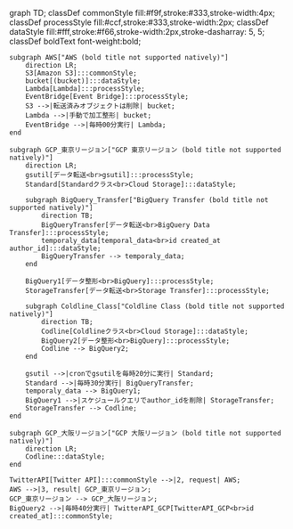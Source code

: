 graph TD;
    classDef commonStyle fill:#f9f,stroke:#333,stroke-width:4px;
    classDef processStyle fill:#ccf,stroke:#333,stroke-width:2px;
    classDef dataStyle fill:#fff,stroke:#f66,stroke-width:2px,stroke-dasharray: 5, 5;
    classDef boldText font-weight:bold;

    subgraph AWS["AWS (bold title not supported natively)"]
        direction LR;
        S3[Amazon S3]:::commonStyle;
        bucket[(bucket)]:::dataStyle;
        Lambda[Lambda]:::processStyle;
        EventBridge[Event Bridge]:::processStyle;
        S3 -->|転送済みオブジェクトは削除| bucket;
        Lambda -->|手動で加工整形| bucket;
        EventBridge -->|毎時00分実行| Lambda;
    end

    subgraph GCP_東京リージョン["GCP 東京リージョン (bold title not supported natively)"]
        direction LR;
        gsutil[データ転送<br>gsutil]:::processStyle;
        Standard[Standardクラス<br>Cloud Storage]:::dataStyle;

        subgraph BigQuery_Transfer["BigQuery Transfer (bold title not supported natively)"]
            direction TB;
            BigQueryTransfer[データ転送<br>BigQuery Data Transfer]:::processStyle;
            temporaly_data[temporal_data<br>id created_at author_id]:::dataStyle;
            BigQueryTransfer --> temporaly_data;
        end
        
        BigQuery1[データ整形<br>BigQuery]:::processStyle;
        StorageTransfer[データ転送<br>Storage Transfer]:::processStyle;

        subgraph Coldline_Class["Coldline Class (bold title not supported natively)"]
            direction TB;
            Codline[Coldlineクラス<br>Cloud Storage]:::dataStyle;
            BigQuery2[データ整形<br>BigQuery]:::processStyle;
            Codline --> BigQuery2;
        end

        gsutil -->|cronでgsutilを毎時20分に実行| Standard;
        Standard -->|毎時30分実行| BigQueryTransfer;
        temporaly_data --> BigQuery1;
        BigQuery1 -->|スケジュールクエリでauthor_idを削除| StorageTransfer;
        StorageTransfer --> Codline;
    end

    subgraph GCP_大阪リージョン["GCP 大阪リージョン (bold title not supported natively)"]
        direction LR;
        Codline:::dataStyle;
    end

    TwitterAPI[Twitter API]:::commonStyle -->|2, request| AWS;
    AWS -->|3, result| GCP_東京リージョン;
    GCP_東京リージョン --> GCP_大阪リージョン;
    BigQuery2 -->|毎時40分実行| TwitterAPI_GCP[TwitterAPI_GCP<br>id created_at]:::commonStyle;
